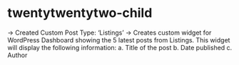 # twentytwentytwo-child

-> Created Custom Post Type: ‘Listings’ 
-> Creates custom widget for WordPress Dashboard showing the 5 latest posts from Listings. This widget will display the following information:
a. Title of the post
b. Date published
c. Author

